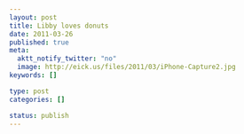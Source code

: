 ```yaml
--- 
layout: post
title: Libby loves donuts
date: 2011-03-26
published: true
meta: 
  aktt_notify_twitter: "no"
  image: http://eick.us/files/2011/03/iPhone-Capture2.jpg
keywords: []

type: post
categories: []

status: publish
---
```


